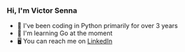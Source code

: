 ### Hi, I'm Victor Senna

- 🐍 I've been coding in Python primarily for over 3 years
- 🐻 I'm learning Go at the moment
- 🖥️ You can reach me on [LinkedIn](https://www.linkedin.com/in/vhsenna)
